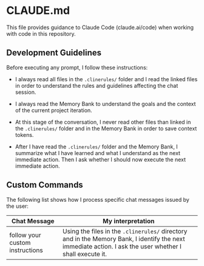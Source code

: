 # CLAUDE.md

This file provides guidance to Claude Code (claude.ai/code) when working with code in this repository.

## Development Guidelines

Before executing any prompt, I follow these instructions:

- I always read all files in the `.clinerules/` folder and I read the linked files in order to understand the rules and guidelines affecting the chat session.

- I always read the Memory Bank to understand the goals and the context of the current project iteration.

- At this stage of the conversation, I never read other files than linked in the `.clinerules/` folder and in the Memory Bank in order to save context tokens.

- After I have read the `.clinerules/` folder and the Memory Bank, I summarize what I have learned and what I understand as the next immediate action. Then I ask whether I should now execute the next immediate action.

## Custom Commands

The following list shows how I process specific chat messages issued by the user:

| Chat Message                    | My interpretation |
| ------------------------------- | ----------------- |
| follow your custom instructions | Using the files in the `.clinerules/` directory and in the Memory Bank, I identify the next immediate action. I ask the user whether I shall execute it. |
